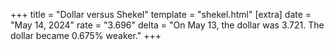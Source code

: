 +++
title = "Dollar versus Shekel"
template = "shekel.html"
[extra]
date = "May 14, 2024"
rate = "3.696"
delta = "On May 13, the dollar was 3.721. The dollar became 0.675% weaker."
+++
